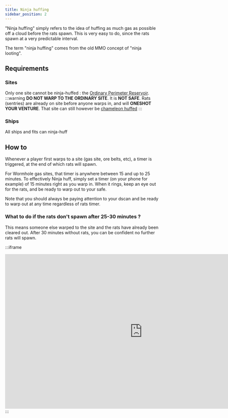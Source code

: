 ```yaml
---
title: Ninja huffing
sidebar_position: 2
---
```


"Ninja huffing" simply refers to the idea of huffing as much gas as possible off a cloud before the rats spawn. This is very easy to do, since the rats spawn at a very predictable interval.

The term "ninja huffing" comes from the old MMO concept of "ninja looting".

## Requirements

### Sites

Only one site cannot be ninja-huffed : the [Ordinary Perimeter Reservoir](https://wiki.eveuniversity.org/Ordinary_Perimeter_Reservoir).
:::warning
**DO NOT WARP TO THE ORDINARY SITE**. It is **NOT SAFE**. Rats (sentries) are already on site before anyone warps in, and will **ONESHOT YOUR VENTURE**. That site can still however be [chameleon huffed](./chameleon-huffing#ordinary-site-setup)
:::

### Ships

All ships and fits can ninja-huff

## How to

Whenever a player first warps to a site (gas site, ore belts, etc), a timer is triggered, at the end of which rats will spawn.

For Wormhole gas sites, that timer is anywhere between 15 and up to 25 minutes. To effectively Ninja huff, simply set a timer (on your phone for example) of 15 minutes right as you warp in. When it rings, keep an eye out for the rats, and be ready to warp out to your safe.

Note that you should always be paying attention to your dscan and be ready to warp out at any time regardless of rats timer.

### What to do if the rats don't spawn after 25-30 minutes ?

This means someone else warped to the site and the rats have already been cleared out. After 30 minutes without rats, you can be confident no further rats will spawn.

:::iframe

<iframe width="900" height="506" src="https://www.youtube.com/embed/zhu45OPxIlI" frameborder="0" allowfullscreen></iframe> :::
